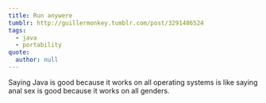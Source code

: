 ```yaml
---
title: Run anywere
tumblr: http://guillermonkey.tumblr.com/post/3291486524
tags:
  - java
  - portability
quote:
  author: null
---
```


Saying Java is good because it works on all operating systems is like saying anal sex is good because it works on all genders.
